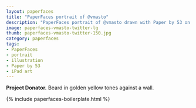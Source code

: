 ```yaml
---
layout: paperfaces
title: "PaperFaces portrait of @vmasto"
description: "PaperFaces portrait of @vmasto drawn with Paper by 53 on an iPad."
image: paperfaces-vmasto-twitter-lg
thumb: paperfaces-vmasto-twitter-150.jpg
category: paperfaces
tags: 
- PaperFaces
- portrait
- illustration
- Paper by 53
- iPad art
---
```


**Project Donator.** Beard in golden yellow tones against a wall.

{% include paperfaces-boilerplate.html %}